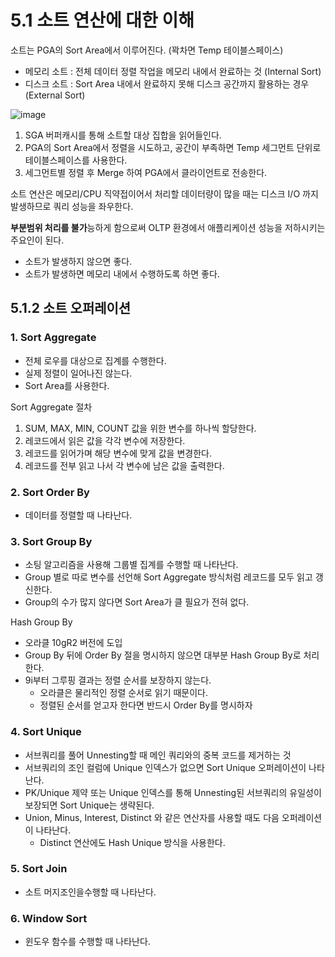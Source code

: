 # 5.1 소트 연산에 대한 이해

소트는 PGA의 Sort Area에서 이루어진다. (꽉차면 Temp 테이블스페이스)

- 메모리 소트 : 전체 데이터 정렬 작업을 메모리 내에서 완료하는 것 (Internal Sort)
- 디스크 소트 : Sort Area 내에서 완료하지 못해 디스크 공간까지 활용하는 경우 (External Sort)

![image](https://github.com/user-attachments/assets/a2fe7abb-27ff-4697-a4d0-8d53287d972d)

1. SGA 버퍼캐시를 통해 소트할 대상 집합을 읽어들인다.
2. PGA의 Sort Area에서 정렬을 시도하고, 공간이 부족하면 Temp 세그먼트 단위로 테이블스페이스를 사용한다.
3. 세그먼트별 정렬 후 Merge 하여 PGA에서 클라이언트로 전송한다.

소트 연산은 메모리/CPU 직약접이어서 처리할 데이터량이 많을 때는 디스크 I/O 까지 발생하므로 쿼리 성능을 좌우한다.

**부분범위 처리를 불가**능하게 함으로써 OLTP 환경에서 애플리케이션 성능을 저하시키는 주요인이 된다.

- 소트가 발생하지 않으면 좋다.
- 소트가 발생하면 메모리 내에서 수행하도록 하면 좋다.

## 5.1.2 소트 오퍼레이션

### 1. Sort Aggregate

- 전체 로우를 대상으로 집계를 수행한다.
- 실제 정렬이 일어나진 않는다.
- Sort Area를 사용한다.

Sort Aggregate 절차

1. SUM, MAX, MIN, COUNT 값을 위한 변수를 하나씩 할당한다.
2. 레코드에서 읽은 값을 각각 변수에 저장한다.
3. 레코드를 읽어가며 해당 변수에 맞게 값을 변경한다.
4. 레코드를 전부 읽고 나서 각 변수에 남은 값을 출력한다.

### 2. Sort Order By

- 데이터를 정렬할 때 나타난다.

### 3. Sort Group By

- 소팅 알고리즘을 사용해 그룹별 집계를 수행할 때 나타난다.
- Group 별로 따로 변수를 선언해 Sort Aggregate 방식처럼 레코드를 모두 읽고 갱신한다.
- Group의 수가 많지 않다면 Sort Area가 클 필요가 전혀 없다.

Hash Group By

- 오라클 10gR2 버전에 도입
- Group By 뒤에 Order By 절을 명시하지 않으면 대부분 Hash Group By로 처리한다.
- 9i부터 그루핑 결과는 정렬 순서를 보장하지 않는다.
    - 오라클은 물리적인 정렬 순서로 읽기 때문이다.
    - 정렬된 순서를 얻고자 한다면 반드시 Order By를 명시하자

### 4. Sort Unique

- 서브쿼리를 풀어 Unnesting할 때 메인 쿼리와의 중복 코드를 제거하는 것
- 서브쿼리의 조인 컬럼에 Unique 인덱스가 없으면 Sort Unique 오퍼레이션이 나타난다.
- PK/Unique 제약 또는 Unique 인덱스를 통해 Unnesting된 서브쿼리의 유일성이 보장되면 Sort Unique는 생략된다.
- Union, Minus, Interest, Distinct 와 같은 연산자를 사용할 때도 다음 오퍼레이션이 나타난다.
    - Distinct 연산에도 Hash Unique 방식을 사용한다.

### 5. Sort Join

- 소트 머지조인을수행할 때 나타난다.

### 6. Window Sort

- 윈도우 함수를 수행할 때 나타난다.
